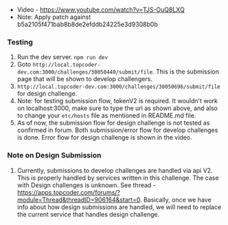 ###
- Video - https://www.youtube.com/watch?v=TJS-OuQ8LXQ
- Note: Apply patch against b5a2105f471bab8b8de2efddb24225e3d9308b0b

### Testing
1. Run the dev server. ```npm run dev```
2. Goto ```http://local.topcoder-dev.com:3000/challenges/30050440/submit/file```. This is the submission page that will be shown to develop challengers.
3. ```http://local.topcoder-dev.com:3000/challenges/30050696/submit/file``` for design challenge.
4. Note: for testing submission flow, tokenV2 is required. It wouldn't work on localhost:3000, make sure to type the url as shown above, and also to change your ```etc/hosts``` file as mentioned in README.md file.
5. As of now, the submission flow for design challenge is not tested as confirmed in forum. Both submission/error flow for develop challenges is done. Error flow for design challenge is shown in the video.

### Note on Design Submission
1. Currently, submissions to develop challenges are handled via api V2. This is properly handled by services written in this challenge. The case with Design challenges is unknown. See thread - https://apps.topcoder.com/forums/?module=Thread&threadID=906164&start=0. Basically, once we have info about how design submissions are handled, we will need to replace the current service that handles design challenge.